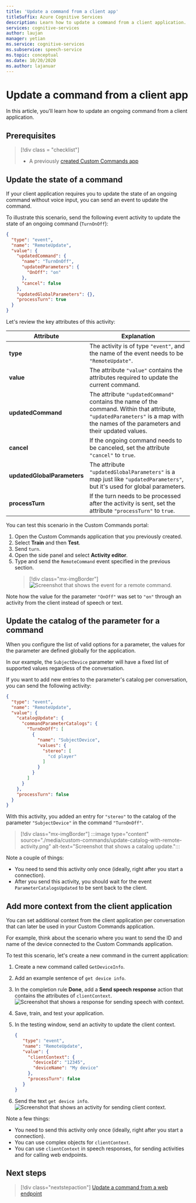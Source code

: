 ```yaml
---
title: 'Update a command from a client app'                             
titleSuffix: Azure Cognitive Services
description: Learn how to update a command from a client application.
services: cognitive-services
author: laujan
manager: yetian
ms.service: cognitive-services
ms.subservice: speech-service
ms.topic: conceptual
ms.date: 10/20/2020
ms.author: lajanuar
---
```


# Update a command from a client app

In this article, you'll learn how to update an ongoing command from a client application.

## Prerequisites
> [!div class = "checklist"]
> * A previously [created Custom Commands app](quickstart-custom-commands-application.md)

## Update the state of a command

If your client application requires you to update the state of an ongoing command without voice input, you can send an event to update the command.

To illustrate this scenario, send the following event activity to update the state of an ongoing command (`TurnOnOff`): 

```json
{
  "type": "event",
  "name": "RemoteUpdate",
  "value": {
    "updatedCommand": {
      "name": "TurnOnOff",
      "updatedParameters": {
        "OnOff": "on"
      },
      "cancel": false
    },
    "updatedGlobalParameters": {},
    "processTurn": true
  }
}
```

Let's review the key attributes of this activity:

| Attribute | Explanation |
| ---------------- | --------------------------------------------------------------------------------------------------------------------------- |
| **type** | The activity is of type `"event"`, and the name of the event needs to be `"RemoteUpdate"`. |
| **value** | The attribute `"value"` contains the attributes required to update the current command. |
| **updatedCommand** | The attribute `"updatedCommand"` contains the name of the command. Within that attribute, `"updatedParameters"` is a map with the names of the parameters and their updated values. |
| **cancel** | If the ongoing command needs to be canceled, set the attribute `"cancel"` to `true`. |
| **updatedGlobalParameters** | The attribute `"updatedGlobalParameters"` is a map just like `"updatedParameters"`, but it's used for global parameters. |
| **processTurn** | If the turn needs to be processed after the activity is sent, set the attribute `"processTurn"` to `true`. |

You can test this scenario in the Custom Commands portal:

1. Open the Custom Commands application that you previously created. 
1. Select **Train** and then **Test**.
1. Send `turn`.
1. Open the side panel and select **Activity editor**.
1. Type and send the `RemoteCommand` event specified in the previous section.
    > [!div class="mx-imgBorder"]
    > ![Screenshot that shows the event for a remote command.](media/custom-commands/send-remote-command-activity-no-mic.png)

Note how the value for the parameter `"OnOff"` was set to `"on"` through an activity from the client instead of speech or text.

## Update the catalog of the parameter for a command

When you configure the list of valid options for a parameter, the values for the parameter are defined globally for the application. 

In our example, the `SubjectDevice` parameter will have a fixed list of supported values regardless of the conversation.

If you want to add new entries to the parameter's catalog per conversation, you can send the following activity:

```json
{
  "type": "event",
  "name": "RemoteUpdate",
  "value": {
    "catalogUpdate": {
      "commandParameterCatalogs": {
        "TurnOnOff": [
          {
            "name": "SubjectDevice",
            "values": {
              "stereo": [
                "cd player"
              ]
            }
          }
        ]
      }
    },
    "processTurn": false
  }
}
```
With this activity, you added an entry for `"stereo"` to the catalog of the parameter `"SubjectDevice"` in the command `"TurnOnOff"`.

> [!div class="mx-imgBorder"]
> :::image type="content" source="./media/custom-commands/update-catalog-with-remote-activity.png" alt-text="Screenshot that shows a catalog update.":::

Note a couple of things:
- You need to send this activity only once (ideally, right after you start a connection).
- After you send this activity, you should wait for the event `ParameterCatalogsUpdated` to be sent back to the client.

## Add more context from the client application

You can set additional context from the client application per conversation that can later be used in your Custom Commands application. 

For example, think about the scenario where you want to send the ID and name of the device connected to the Custom Commands application.

To test this scenario, let's create a new command in the current application:
1. Create a new command called `GetDeviceInfo`.
1. Add an example sentence of `get device info`.
1. In the completion rule **Done**, add a **Send speech response** action that contains the attributes of `clientContext`.
   ![Screenshot that shows a response for sending speech with context.](media/custom-commands/send-speech-response-context.png)
1. Save, train, and test your application.
1. In the testing window, send an activity to update the client context.

    ```json
    {
       "type": "event",
       "name": "RemoteUpdate",
       "value": {
         "clientContext": {
           "deviceId": "12345",
           "deviceName": "My device"
         },
         "processTurn": false
       }
    }
    ```
1. Send the text `get device info`.
   ![Screenshot that shows an activity for sending client context.](media/custom-commands/send-client-context-activity-no-mic.png)

Note a few things:
- You need to send this activity only once (ideally, right after you start a connection).
- You can use complex objects for `clientContext`.
- You can use `clientContext` in speech responses, for sending activities and for calling web endpoints.

## Next steps

> [!div class="nextstepaction"]
> [Update a command from a web endpoint](./how-to-custom-commands-update-command-from-web-endpoint.md)
